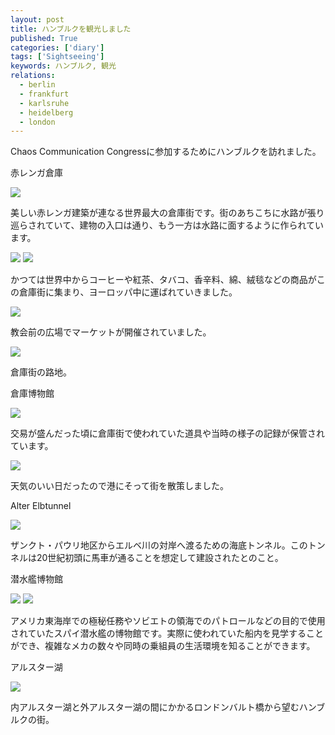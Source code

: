 ```yaml
---
layout: post
title: ハンブルクを観光しました
published: True
categories: ['diary']
tags: ['Sightseeing']
keywords: ハンブルク, 観光
relations:
  - berlin
  - frankfurt
  - karlsruhe
  - heidelberg
  - london
---
```


Chaos Communication Congressに参加するためにハンブルクを訪れました。

<p class="injection-center">赤レンガ倉庫</p>

<img src="https://dl.dropboxusercontent.com/u/12208857/img/hamburg01.JPG" class="image-on-frame">

美しい赤レンガ建築が連なる世界最大の倉庫街です。街のあちこちに水路が張り巡らされていて、建物の入口は通り、もう一方は水路に面するように作られています。

<img src="https://dl.dropboxusercontent.com/u/12208857/img/hamburg02.JPG" class="image-on-frame">

<img src="https://dl.dropboxusercontent.com/u/12208857/img/hamburg03.JPG" class="image-on-frame">

かつては世界中からコーヒーや紅茶、タバコ、香辛料、綿、絨毯などの商品がこの倉庫街に集まり、ヨーロッパ中に運ばれていきました。

<img src="https://dl.dropboxusercontent.com/u/12208857/img/hamburg04.JPG" class="image-on-frame">

教会前の広場でマーケットが開催されていました。

<img src="https://dl.dropboxusercontent.com/u/12208857/img/hamburg05.JPG" class="image-on-frame">

倉庫街の路地。

<p class="injection-center">倉庫博物館</p>

<img src="https://dl.dropboxusercontent.com/u/12208857/img/hamburg06.JPG" class="image-on-frame">

交易が盛んだった頃に倉庫街で使われていた道具や当時の様子の記録が保管されています。

<img src="https://dl.dropboxusercontent.com/u/12208857/img/hamburg11.JPG" class="image-on-frame">

天気のいい日だったので港にそって街を散策しました。

<p class="injection-center">Alter Elbtunnel</p>

<img src="https://dl.dropboxusercontent.com/u/12208857/img/hamburg12.JPG" class="image-on-frame">

ザンクト・パウリ地区からエルベ川の対岸へ渡るための海底トンネル。このトンネルは20世紀初頭に馬車が通ることを想定して建設されたとのこと。

<p class="injection-center">潜水艦博物館</p>

<img src="https://dl.dropboxusercontent.com/u/12208857/img/hamburg13.JPG" class="image-on-frame">

<img src="https://dl.dropboxusercontent.com/u/12208857/img/hamburg14.JPG" class="image-on-frame">

アメリカ東海岸での極秘任務やソビエトの領海でのパトロールなどの目的で使用されていたスパイ潜水艦の博物館です。実際に使われていた船内を見学することができ、複雑なメカの数々や同時の乗組員の生活環境を知ることができます。

<p class="injection-center">アルスター湖</p>

<img src="https://dl.dropboxusercontent.com/u/12208857/img/hamburg21.JPG" class="image-on-frame">

内アルスター湖と外アルスター湖の間にかかるロンドンバルト橋から望むハンブルクの街。
